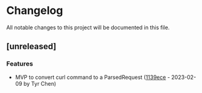 # Changelog

All notable changes to this project will be documented in this file.

## [unreleased]

### Features

- MVP to convert curl command to a ParsedRequest ([1139ece](1139ece139ced1172635220cd213a2fe58ca1a29) - 2023-02-09 by Tyr Chen)

<!-- generated by git-cliff -->
